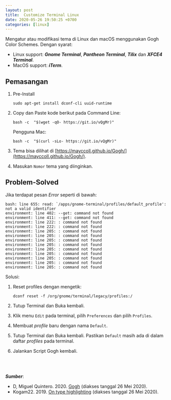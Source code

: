 ```yaml
---
layout: post
title:  Customize Terminal Linux 
date: 2020-05-26 19:50:25 +0700
categories: [linux]
---
```

Mengatur atau modifikasi tema di Linux dan macOS menggunakan Gogh Color Schemes. Dengan syarat:
- Linux support: ***Gnome Terminal***, ***Pantheon Terminal***, ***Tilix*** dan ***XFCE4 Terminal***.
- MacOS support: ***iTerm***.

Pemasangan
----------
1. Pre-Install
    ```
    sudo apt-get install dconf-cli uuid-runtime
    ```
2. Copy dan Paste kode berikut pada Command Line:
    ```
    bash -c  "$(wget -qO- https://git.io/vQgMr)"
    ```
    Pengguna Mac:
    ```
    bash -c  "$(curl -sLo- https://git.io/vQgMr)"
    ```
3. Tema bisa dilihat di [https://mayccoll.github.io/Gogh/](https://mayccoll.github.io/Gogh/).

4. Masukan `Nomor` tema yang diinginkan.



Problem-Solved
--------------
Jika terdapat pesan *Error* seperti di bawah:
```
bash: line 655: read: `/apps/gnome-terminal/profiles/default_profile': not a valid identifier
environment: line 402: --get: command not found
environment: line 411: --get: command not found
environment: line 222: : command not found
environment: line 222: : command not found
environment: line 205: : command not found
environment: line 205: : command not found
environment: line 205: : command not found
environment: line 205: : command not found
environment: line 205: : command not found
environment: line 205: : command not found
environment: line 205: : command not found
environment: line 205: : command not found
environment: line 205: : command not found
```  
Solusi:  

1. Reset profiles dengan mengetik:
    ```
    dconf reset -f /org/gnome/terminal/legacy/profiles:/
    ```
2. Tutup Terminal dan Buka kembali.

3. Klik menu `Edit` pada terminal, pilih `Preferences` dan pilih `Profiles`.

4. Membuat *profile* baru dengan nama `Default`.

5. Tutup Terminal dan Buka kembali. Pastikan `Default` masih ada di dalam daftar *profiles* pada terminal.

6. Jalankan Script Gogh kembali.  
<br />
<br />

***Sumber***:
- D, Miguel Quintero. 2020. [Gogh](https://github.com/Mayccoll/Gogh) (diakses tanggal 26 Mei 2020).
- Kogam22. 2019. [On type highlighting](https://github.com/Mayccoll/Gogh/issues/177) (diakses tanggal 26 Mei 2020).
